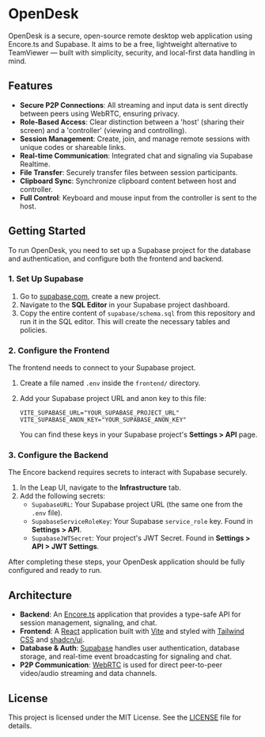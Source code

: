 # OpenDesk

OpenDesk is a secure, open-source remote desktop web application using Encore.ts and Supabase. It aims to be a free, lightweight alternative to TeamViewer — built with simplicity, security, and local-first data handling in mind.

## Features

- **Secure P2P Connections**: All streaming and input data is sent directly between peers using WebRTC, ensuring privacy.
- **Role-Based Access**: Clear distinction between a 'host' (sharing their screen) and a 'controller' (viewing and controlling).
- **Session Management**: Create, join, and manage remote sessions with unique codes or shareable links.
- **Real-time Communication**: Integrated chat and signaling via Supabase Realtime.
- **File Transfer**: Securely transfer files between session participants.
- **Clipboard Sync**: Synchronize clipboard content between host and controller.
- **Full Control**: Keyboard and mouse input from the controller is sent to the host.

## Getting Started

To run OpenDesk, you need to set up a Supabase project for the database and authentication, and configure both the frontend and backend.

### 1. Set Up Supabase

1.  Go to [supabase.com](https://supabase.com), create a new project.
2.  Navigate to the **SQL Editor** in your Supabase project dashboard.
3.  Copy the entire content of `supabase/schema.sql` from this repository and run it in the SQL editor. This will create the necessary tables and policies.

### 2. Configure the Frontend

The frontend needs to connect to your Supabase project.

1.  Create a file named `.env` inside the `frontend/` directory.
2.  Add your Supabase project URL and anon key to this file:

    ```env
    VITE_SUPABASE_URL="YOUR_SUPABASE_PROJECT_URL"
    VITE_SUPABASE_ANON_KEY="YOUR_SUPABASE_ANON_KEY"
    ```

    You can find these keys in your Supabase project's **Settings > API** page.

### 3. Configure the Backend

The Encore backend requires secrets to interact with Supabase securely.

1.  In the Leap UI, navigate to the **Infrastructure** tab.
2.  Add the following secrets:
    -   `SupabaseURL`: Your Supabase project URL (the same one from the `.env` file).
    -   `SupabaseServiceRoleKey`: Your Supabase `service_role` key. Found in **Settings > API**.
    -   `SupabaseJWTSecret`: Your project's JWT Secret. Found in **Settings > API > JWT Settings**.

After completing these steps, your OpenDesk application should be fully configured and ready to run.

## Architecture

-   **Backend**: An [Encore.ts](https://encore.dev/docs/ts) application that provides a type-safe API for session management, signaling, and chat.
-   **Frontend**: A [React](https://react.dev/) application built with [Vite](https://vitejs.dev/) and styled with [Tailwind CSS](https://tailwindcss.com/) and [shadcn/ui](https://ui.shadcn.com/).
-   **Database & Auth**: [Supabase](https://supabase.com/) handles user authentication, database storage, and real-time event broadcasting for signaling and chat.
-   **P2P Communication**: [WebRTC](https://webrtc.org/) is used for direct peer-to-peer video/audio streaming and data channels.

## License

This project is licensed under the MIT License. See the [LICENSE](LICENSE) file for details.
